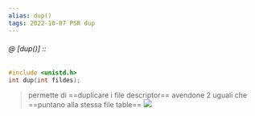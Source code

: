 ```yaml
---
alias: dup()
tags: 2022-10-07 PSR dup
---
```


###### @ [dup()] ::
```c
#include <unistd.h>
int dup(int fildes);
```
> permette di ==duplicare i file descriptor== avendone 2 uguali che ==puntano alla stessa file table==
> ![](Uni/PSR/img/dup.jpeg)
<!--ID: 1672048543925-->
